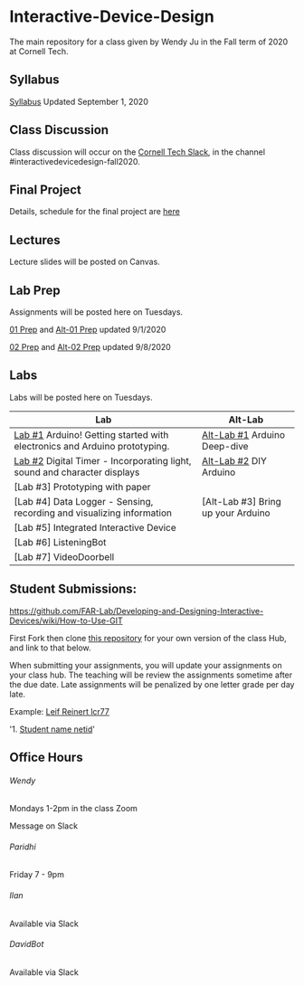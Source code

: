 # Interactive-Device-Design
The main repository for a class given by Wendy Ju in the Fall term of 2020 at Cornell Tech.

## Syllabus
[Syllabus](https://canvas.cornell.edu/courses/20078/assignments/syllabus) Updated September 1, 2020

## Class Discussion
Class discussion will occur on the [Cornell Tech Slack](cornelltech.slack.com), in the channel #interactivedevicedesign-fall2020.

## Final Project
Details, schedule for the final project are [here](https://github.com/FAR-Lab/Developing-and-Designing-Interactive-Devices/wiki/Final-Project)

## Lectures
Lecture slides will be posted on Canvas.


## Lab Prep 
Assignments will be posted here on Tuesdays.

[01 Prep](https://github.com/FAR-Lab/Developing-and-Designing-Interactive-Devices/wiki/preLab-01) and [Alt-01 Prep](https://github.com/FAR-Lab/Developing-and-Designing-Interactive-Devices/wiki/Alt-Pre---Lab-1) updated 9/1/2020

[02 Prep](https://github.com/FAR-Lab/Developing-and-Designing-Interactive-Devices/wiki/preLab-02) and [Alt-02 Prep](https://github.com/FAR-Lab/Developing-and-Designing-Interactive-Devices/wiki/Alt-Pre---Lab-2) updated 9/8/2020


## Labs
Labs will be posted here on Tuesdays.

| Lab  | Alt-Lab |
| ------------- | ------------- |
| [Lab #1](https://github.com/FAR-Lab/Developing-and-Designing-Interactive-Devices/wiki/Lab-01) Arduino! Getting started with electronics and Arduino prototyping.  | [Alt-Lab #1](https://github.com/FAR-Lab/Developing-and-Designing-Interactive-Devices/wiki/Alt-Lab-1.-Arduino-Deep-Dive) Arduino Deep-dive|
| [Lab #2](https://github.com/FAR-Lab/Developing-and-Designing-Interactive-Devices/wiki/Lab-02) Digital Timer - Incorporating light, sound and character displays  |  [Alt-Lab #2](https://github.com/FAR-Lab/Developing-and-Designing-Interactive-Devices/wiki/Alt-Lab-2.-DIY-Arduino) DIY Arduino|
| [Lab #3] Prototyping with paper |  |
| [Lab #4] Data Logger - Sensing, recording and visualizing information| [Alt-Lab #3] Bring up your Arduino |
| [Lab #5] Integrated Interactive Device |  |
| [Lab #6] ListeningBot |   |
| [Lab #7] VideoDoorbell |   |

## Student Submissions:

https://github.com/FAR-Lab/Developing-and-Designing-Interactive-Devices/wiki/How-to-Use-GIT

First Fork then clone [this repository](https://github.com/FAR-Lab/Interactive-Lab-Hub) for your own version of the class Hub, and link to that below.

When submitting your assignments, you will update your assignments on your class hub. The teaching will be review the assignments sometime after the due date. Late assignments will be penalized by one letter grade per day late.



Example:  [Leif Reinert lcr77](https://github.com/lcr77/Interactive-Lab-Hub)

'1. [Student name netid](link)'





## Office Hours 

###### Wendy
Mondays 1-2pm in the class Zoom

Message on Slack


###### Paridhi
Friday 7 - 9pm

###### Ilan
Available via Slack

###### DavidBot
Available via Slack
